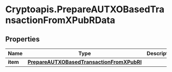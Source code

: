 # Cryptoapis.PrepareAUTXOBasedTransactionFromXPubRData

## Properties

Name | Type | Description | Notes
------------ | ------------- | ------------- | -------------
**item** | [**PrepareAUTXOBasedTransactionFromXPubRI**](PrepareAUTXOBasedTransactionFromXPubRI.md) |  | 


